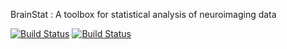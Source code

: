 BrainStat : A toolbox for statistical analysis of neuroimaging data

[![Build Status](https://dev.azure.com/MICA-LAB/brainstat/_apis/build/status/MICA-LAB.BrainStat?branchName=master)](https://dev.azure.com/MICA-LAB/brainstat/_build/latest?definitionId=1&branchName=master)
[![Build Status](https://secure.travis-ci.org/MICA-LAB/BrainStat.png?branch=master)](http://travis-ci.com/MICA-LAB/BrainStat)
